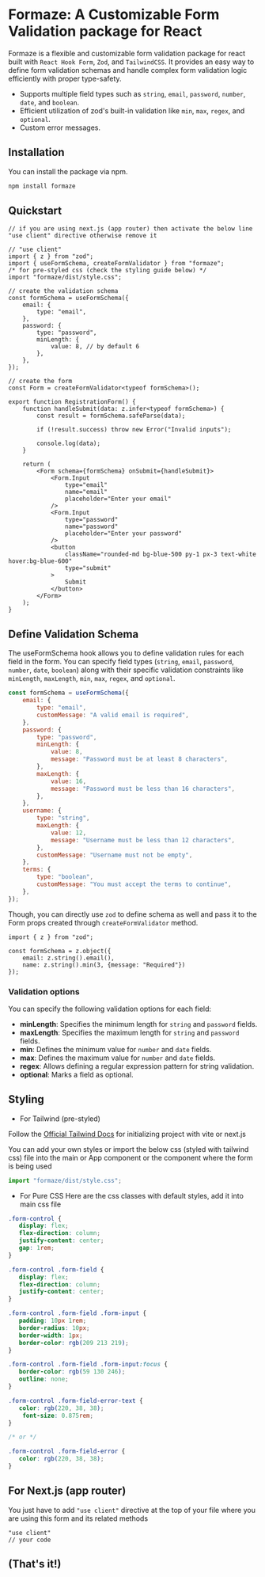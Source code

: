 # Formaze: A Customizable Form Validation package for React

Formaze is a flexible and customizable form validation package for react built with `React Hook Form`, `Zod`, and `TailwindCSS`. It provides an easy way to define form validation schemas and handle complex form validation logic efficiently with proper type-safety.

-  Supports multiple field types such as `string`, `email`, `password`, `number`, `date`, and `boolean`.
-  Efficient utilization of zod's built-in validation like `min`, `max`, `regex`, and `optional`.
-  Custom error messages.

## Installation

You can install the package via npm.

```bash
npm install formaze
```

## Quickstart

```tsx
// if you are using next.js (app router) then activate the below line "use client" directive otherwise remove it

// "use client" 
import { z } from "zod";
import { useFormSchema, createFormValidator } from "formaze";
/* for pre-styled css (check the styling guide below) */
import "formaze/dist/style.css";

// create the validation schema
const formSchema = useFormSchema({
	email: {
		type: "email",
	},
	password: {
		type: "password",
		minLength: {
			value: 8, // by default 6
		},
	},
});

// create the form
const Form = createFormValidator<typeof formSchema>();

export function RegistrationForm() {
	function handleSubmit(data: z.infer<typeof formSchema>) {
		const result = formSchema.safeParse(data);

		if (!result.success) throw new Error("Invalid inputs");

		console.log(data);
	}

	return (
		<Form schema={formSchema} onSubmit={handleSubmit}>
			<Form.Input
			 	type="email" 
				name="email" 
				placeholder="Enter your email"
			/>
			<Form.Input
				type="password"
				name="password"
				placeholder="Enter your password"
			/>
			<button
				className="rounded-md bg-blue-500 py-1 px-3 text-white hover:bg-blue-600"
				type="submit"
			>
				Submit
			</button>
		</Form>
	);
}
```

## Define Validation Schema

The useFormSchema hook allows you to define validation rules for each field in the form. You can specify field types (`string`, `email`, `password`, `number`, `date`, `boolean`) along with their specific validation constraints like `minLength`, `maxLength`, `min`, `max`, `regex`, and `optional`.

```js
const formSchema = useFormSchema({
	email: {
		type: "email",
		customMessage: "A valid email is required",
	},
	password: {
		type: "password",
		minLength: {
			value: 8,
			message: "Password must be at least 8 characters",
		},
		maxLength: {
			value: 16,
			message: "Password must be less than 16 characters",
		},
	},
	username: {
		type: "string",
		maxLength: {
			value: 12,
			message: "Username must be less than 12 characters",
		},
		customMessage: "Username must not be empty",
	},
	terms: {
		type: "boolean",
		customMessage: "You must accept the terms to continue",
	},
});
```

Though, you can directly use `zod` to define schema as well and pass it to the Form props created through `createFormValidator` method.

```tsx
import { z } from "zod";

const formSchema = z.object({
	email: z.string().email(),
	name: z.string().min(3, {message: "Required"})
});
```

### Validation options

You can specify the following validation options for each field:

-  **minLength**: Specifies the minimum length for `string` and `password` fields.
-  **maxLength**: Specifies the maximum length for `string` and `password` fields.
-  **min**: Defines the minimum value for `number` and `date` fields.
-  **max**: Defines the maximum value for `number` and `date` fields.
-  **regex**: Allows defining a regular expression pattern for string validation.
-  **optional**: Marks a field as optional.

## Styling

- For Tailwind (pre-styled)

Follow the [Official Tailwind Docs](https://tailwindcss.com/docs/installation/framework-guides) for initializing project with vite or next.js

You can add your own styles or import the below css (styled with tailwind css) file into the main or App component or the component where the form is being used

```js
import "formaze/dist/style.css";
```

- For Pure CSS
Here are the css classes with default styles, add it into main css file
```css
.form-control {
   display: flex;
   flex-direction: column;
   justify-content: center;
   gap: 1rem;
}

.form-control .form-field {
   display: flex;
   flex-direction: column;
   justify-content: center;
}

.form-control .form-field .form-input {
   padding: 10px 1rem;
   border-radius: 10px;
   border-width: 1px;
   border-color: rgb(209 213 219);
}

.form-control .form-field .form-input:focus {
   border-color: rgb(59 130 246);
   outline: none;
}

.form-control .form-field-error-text { 
   color: rgb(220, 38, 38);
	font-size: 0.875rem;
}

/* or */

.form-control .form-field-error { 
   color: rgb(220, 38, 38);
}
```

## For Next.js (app router)

You just have to add `"use client"` directive at the top of your file where you are using this form and its related methods

```tsx
"use client"
// your code
```

## (That's it!)
